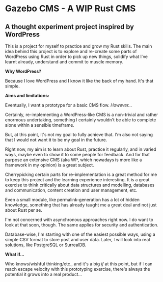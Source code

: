 # Gazebo CMS - A WIP Rust CMS
## A thought experiment project inspired by WordPress

This is a project for myself to practice and grow my Rust skills. The main idea behind this project is to explore and
re-create some parts of WordPress using Rust in order to pick up new things, solidify what I've learnt already, 
understand and commit to muscle memory.

**Why WordPress?**

Because I love WordPress and I know it like the back of my hand. It's that simple.

**Aims and limitations:**

Eventually, I want a prototype for a basic CMS flow. _However..._

Certainly, re-implementing a WordPress-like CMS is a non-trivial and rather enormous undertaking, something I certainly 
wouldn't be able to complete alone within a sensible timeframe.

But, at this point, it's not my goal to fully achieve that. I'm also not saying that I would not want it to be my goal in the future. 

Right now, my aim is to learn about Rust, practice it regularly, and in varied ways, maybe even to show it to some people for feedback. 
And for that purpose an extensive CMS (aka WP, which nowadays is more like a framework in my opinion) is a great subject.

Cherrypicking certain parts for re-implementation is a great method for me to keep this project and the learning experience interesting. 
It is a great exercise to think critically about data structures and modelling, databases and communication, content creation and user management, etc.

Even a small module, like permalink-generation has a lot of hidden knowledge, something that has already taught me a great deal and not just about Rust per se.

I'm not concerned with asynchronous approaches right now. I do want to look at that soon, though. The same applies for security and authentication.

Database-wise, I'm starting with one of the easiest possible ways, using a simple CSV format to store post and user data.
Later, I will look into real solutions, like PostgreSQL or SurrealDB. 

**What if...**

Who knows/wishful thinking/etc., and it's a big _if_ at this point, but if I can reach escape velocity with this prototyping exercise, there's always the potential it grows into a real product...

